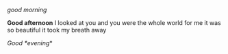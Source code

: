 *good morning*

**Good afternoon**
I looked at you and you were the whole world for me
it was so beautiful it took my breath away

_Good *evening_*